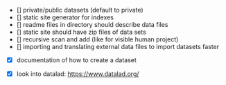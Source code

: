 
- [] private/public datasets (default to private)
- [] static site generator for indexes
- [] readme files in directory should describe data files
- [] static site should have zip files of data sets
- [] recursive scan and add (like for visible human project)
- [] importing and translating external data files to import datasets faster
- [x] documentation of how to create a dataset
- [x] look into datalad: https://www.datalad.org/

